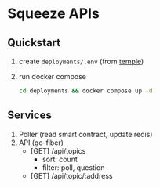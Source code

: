 # Squeeze APIs

## Quickstart

1. create `deployments/.env` (from [temple](deployments/.env.sample))

2. run docker compose

   ```bash
   cd deployments && docker compose up -d
   ```

## Services

1. Poller (read smart contract, update redis)
2. API (go-fiber)
   - [GET] /api/topics
     - sort: count
     - filter: poll, question
   - [GET] /api/topic/:address
